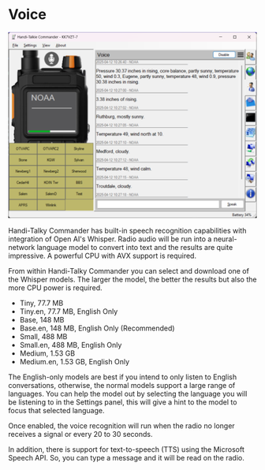 # Voice

![image](https://github.com/Ylianst/HTCommander/blob/main/docs/images/ht-voice.png?raw=true)

Handi-Talky Commander has built-in speech recognition capabilities with integration of Open AI's Whisper. Radio audio will be run into a neural-network language model to convert into text and the results are quite impressive. A powerful CPU with AVX support is required.

From within Handi-Talky Commander you can select and download one of the Whisper models. The larger the model, the better the results but also the more CPU power is required.

- Tiny, 77.7 MB
- Tiny.en, 77.7 MB, English Only
- Base, 148 MB
- Base.en, 148 MB, English Only (Recommended)
- Small, 488 MB
- Small.en, 488 MB, English Only
- Medium, 1.53 GB
- Medium.en, 1.53 GB, English Only

The English-only models are best if you intend to only listen to English conversations, otherwise, the normal models support a large range of languages. You can help the model out by selecting the language you will be listening to in the Settings panel, this will give a hint to the model to focus that selected language.

Once enabled, the voice recognition will run when the radio no longer receives a signal or every 20 to 30 seconds.

In addition, there is support for text-to-speech (TTS) using the Microsoft Speech API. So, you can type a message and it will be read on the radio.

